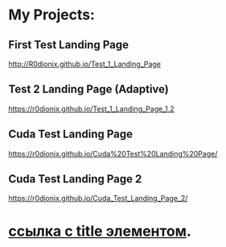 # My Projects:

## First Test Landing Page
http://R0dionix.github.io/Test_1_Landing_Page

## Test 2 Landing Page (Adaptive)
https://r0dionix.github.io/Test_1_Landing_Page_1.2

## Cuda Test Landing Page
https://r0dionix.github.io/Cuda%20Test%20Landing%20Page/

## Cuda Test Landing Page 2
https://r0dionix.github.io/Cuda_Test_Landing_Page_2/

# [ссылка с title элементом](http://example.com/link "Я ссылка").
